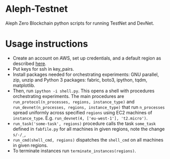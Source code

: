 # Aleph-Testnet

Aleph Zero Blockchain python scripts for running TestNet and DevNet.

# Usage instructions

- Create an account on AWS, set up credentials, and a default region as described [here](https://boto3.amazonaws.com/v1/documentation/api/latest/guide/quickstart.html#configuration).
- Put keys for ssh in key_pairs.
- Install packages needed for orchestrating experiments: GNU parallel, zip, unzip and Python 3 packages: fabric, boto3, ipython, tqdm, matplotlib.
- Then, run `ipython -i shell.py`. This opens a shell with procedures orchestrating experiments.
  The main procedures are `run_protocol(n_processes, regions, instance_type)` and
  `run_devnet(n_processes, regions, instance_type)` that run `n_processes` spread
  uniformly across specified `regions` using EC2 machines of `instance_type`. E.g.
  `run_devnet(4, ['eu-west-1'], 't2.micro')`.
- `run_task('some-task', regions)` procedure calls the task `some_task` defined in `fabfile.py` for all machines in given
  regions, note the change `s/-/_`,
- `run_cmd(shell_cmd, regions)` dispatches the `shell_cmd` on all machines in given regions.
- To terminate instances run `terminate_instances(regions)`.
